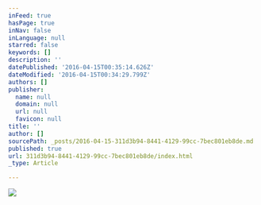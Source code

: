 ```yaml
---
inFeed: true
hasPage: true
inNav: false
inLanguage: null
starred: false
keywords: []
description: ''
datePublished: '2016-04-15T00:35:14.626Z'
dateModified: '2016-04-15T00:34:29.799Z'
authors: []
publisher:
  name: null
  domain: null
  url: null
  favicon: null
title: ''
author: []
sourcePath: _posts/2016-04-15-311d3b94-8441-4129-99cc-7bec801eb8de.md
published: true
url: 311d3b94-8441-4129-99cc-7bec801eb8de/index.html
_type: Article

---
```

![](https://the-grid-user-content.s3-us-west-2.amazonaws.com/0812f862-a6bd-409b-bac4-c2384ae01bb8.jpg)